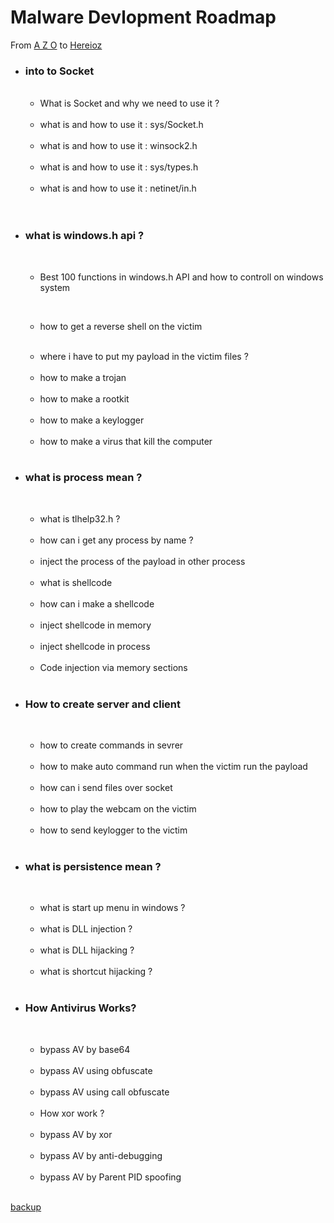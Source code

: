<h1 id="a">Malware Devlopment Roadmap</h1>
<p>From <a href="https://instagram.com/r7jhz1">A Z O</a> to <a href="https://instagram.com/hereioz">Hereioz</a></p>
<ul>
  <li><h3>into to Socket</h3></li>
 	<ul><br>
 		<li>What is Socket and why we need to use it ? </li><br>
 		<li>what is and how to use it : sys/Socket.h</li><br>
 		<li>what is and how to use it : winsock2.h</li><br>
 		<li>what is and how to use it : sys/types.h</li><br>
 		<li>what is and how to use it : netinet/in.h</li><br>
 	</ul><br>
 	<li><h3>what is windows.h api ?</h3> </li><br>
 	<ul>
 	<li>Best 100 functions in windows.h API and how to controll on windows system </li>
 
 <br><li>how to get a reverse shell on the victim </li><br>
 <li>where i have to put my payload in the victim files ?</li><br>
 <li>how to make a trojan</li><br>
 <li>how to make a rootkit</li><br>
 <li>how to make a keylogger</li><br>
 <li>how to make a virus that kill the computer</li><br>
</ul>
 <li><h3>what is process mean ? </h3></li><br>
 <ul>
 <li>what is tlhelp32.h ?  </li><br>
 <li>how can i get any process by name ? </li><br>
 <li>inject the process of the payload in other process</li><br>
<li>what is shellcode</li><br>
<li>how can i make a shellcode</li><br>
 <li>inject shellcode in memory </li><br>
 <li>inject shellcode in process </li><br>
 <li>Code injection via memory sections</li><br>
</ul>
<li><h3>How to create server and client</h3></li><br>
<ul>
 <li>how to create commands in sevrer </li><br>
 <li>how to make auto command run when the victim run the payload</li><br>
 <li>how can i send files over socket </li><br>
 <li>how to play the webcam on the victim </li><br>
 <li>how to send keylogger to the victim </li><br>
 </ul>
 <li><h3>what is persistence mean ?</h3>  </li><br>
 <ul>
 <li>what is start up menu in windows ? </li><br>
 <li>what is DLL injection ?</li><br>
 <li>what is DLL hijacking ?</li><br>
<li>what is shortcut hijacking ?</li><br>
 </ul>
 <li><h3>How Antivirus Works?</h3></li><br>
 <ul>
 <li>bypass AV by base64 </li><br>
 <li>bypass AV using obfuscate</li><br>
 <li>bypass AV using call obfuscate</li><br>
<li>How xor work ? </li><br>
 <li>bypass AV by xor</li><br>
 <li>bypass AV by anti-debugging</li><br>
 <li>bypass AV by Parent PID spoofing</li><br>
</ul>

 </ul>
<a href="#a">backup</a>

